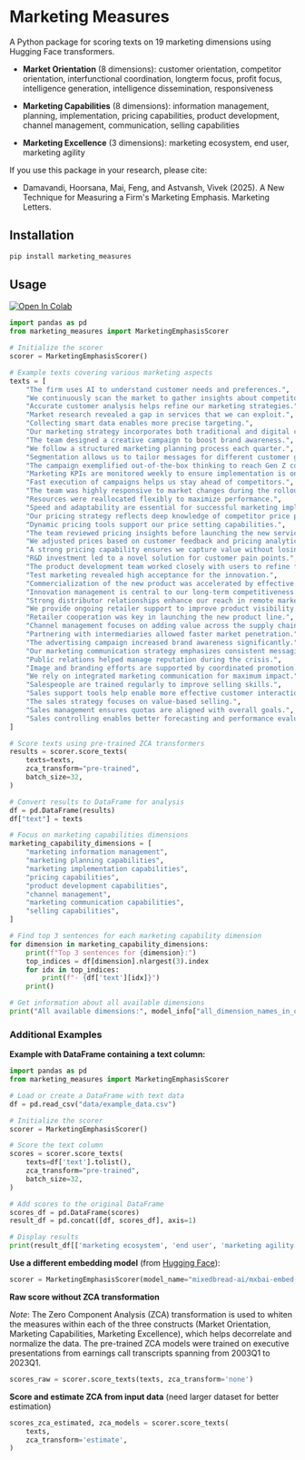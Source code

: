 # Marketing Measures

A Python package for scoring texts on 19 marketing dimensions using Hugging Face transformers.

- **Market Orientation** (8 dimensions):
customer orientation, competitor orientation, interfunctional coordination, longterm focus, profit focus, intelligence generation, intelligence dissemination, responsiveness

- **Marketing Capabilities** (8 dimensions):
information management, planning, implementation, pricing capabilities, product development, channel management, communication, selling capabilities

- **Marketing Excellence** (3 dimensions):
marketing ecosystem, end user, marketing agility

If you use this package in your research, please cite:
- Damavandi, Hoorsana, Mai, Feng, and Astvansh, Vivek (2025). A New Technique for Measuring a Firm's Marketing Emphasis. Marketing Letters.


## Installation

```bash
pip install marketing_measures
```

## Usage

[![Open In Colab](https://colab.research.google.com/assets/colab-badge.svg)](https://colab.research.google.com/github/Marketing-Measures/marketing-measures/blob/main/examples/example.ipynb)

```python
import pandas as pd
from marketing_measures import MarketingEmphasisScorer

# Initialize the scorer
scorer = MarketingEmphasisScorer()

# Example texts covering various marketing aspects
texts = [
    "The firm uses AI to understand customer needs and preferences.",
    "We continuously scan the market to gather insights about competitors.",
    "Accurate customer analysis helps refine our marketing strategies.",
    "Market research revealed a gap in services that we can exploit.",
    "Collecting smart data enables more precise targeting.",
    "Our marketing strategy incorporates both traditional and digital channels.",
    "The team designed a creative campaign to boost brand awareness.",
    "We follow a structured marketing planning process each quarter.",
    "Segmentation allows us to tailor messages for different customer groups.",
    "The campaign exemplified out-of-the-box thinking to reach Gen Z consumers.",
    "Marketing KPIs are monitored weekly to ensure implementation is on track.",
    "Fast execution of campaigns helps us stay ahead of competitors.",
    "The team was highly responsive to market changes during the rollout.",
    "Resources were reallocated flexibly to maximize performance.",
    "Speed and adaptability are essential for successful marketing implementation.",
    "Our pricing strategy reflects deep knowledge of competitor price points.",
    "Dynamic pricing tools support our price setting capabilities.",
    "The team reviewed pricing insights before launching the new service.",
    "We adjusted prices based on customer feedback and pricing analytics.",
    "A strong pricing capability ensures we capture value without losing volume.",
    "R&D investment led to a novel solution for customer pain points.",
    "The product development team worked closely with users to refine features.",
    "Test marketing revealed high acceptance for the innovation.",
    "Commercialization of the new product was accelerated by effective planning.",
    "Innovation management is central to our long-term competitiveness.",
    "Strong distributor relationships enhance our reach in remote markets.",
    "We provide ongoing retailer support to improve product visibility.",
    "Retailer cooperation was key in launching the new product line.",
    "Channel management focuses on adding value across the supply chain.",
    "Partnering with intermediaries allowed faster market penetration.",
    "The advertising campaign increased brand awareness significantly.",
    "Our marketing communication strategy emphasizes consistent messaging.",
    "Public relations helped manage reputation during the crisis.",
    "Image and branding efforts are supported by coordinated promotion.",
    "We rely on integrated marketing communication for maximum impact.",
    "Salespeople are trained regularly to improve selling skills.",
    "Sales support tools help enable more effective customer interactions.",
    "The sales strategy focuses on value-based selling.",
    "Sales management ensures quotas are aligned with overall goals.",
    "Sales controlling enables better forecasting and performance evaluation.",
]

# Score texts using pre-trained ZCA transformers
results = scorer.score_texts(
    texts=texts,
    zca_transform="pre-trained",
    batch_size=32,
)

# Convert results to DataFrame for analysis
df = pd.DataFrame(results)
df["text"] = texts

# Focus on marketing capabilities dimensions
marketing_capability_dimensions = [
    "marketing information management",
    "marketing planning capabilities", 
    "marketing implementation capabilities",
    "pricing capabilities",
    "product development capabilities",
    "channel management",
    "marketing communication capabilities",
    "selling capabilities",
]

# Find top 3 sentences for each marketing capability dimension
for dimension in marketing_capability_dimensions:
    print(f"Top 3 sentences for {dimension}:")
    top_indices = df[dimension].nlargest(3).index
    for idx in top_indices:
        print(f"- {df['text'][idx]}")
    print()

# Get information about all available dimensions
print("All available dimensions:", model_info["all_dimension_names_in_order"])
```


### Additional Examples

**Example with DataFrame containing a text column:**
```python
import pandas as pd
from marketing_measures import MarketingEmphasisScorer

# Load or create a DataFrame with text data
df = pd.read_csv("data/example_data.csv")

# Initialize the scorer
scorer = MarketingEmphasisScorer()

# Score the text column
scores = scorer.score_texts(
    texts=df['text'].tolist(),
    zca_transform="pre-trained",
    batch_size=32,
)

# Add scores to the original DataFrame
scores_df = pd.DataFrame(scores)
result_df = pd.concat([df, scores_df], axis=1)

# Display results
print(result_df[['marketing ecosystem', 'end user', 'marketing agility']])
```

**Use a different embedding model** (from [Hugging Face](https://huggingface.co/spaces/mteb/leaderboard)):
```python
scorer = MarketingEmphasisScorer(model_name="mixedbread-ai/mxbai-embed-large-v1")
```

**Raw score without ZCA transformation**

*Note*: The Zero Component Analysis (ZCA) transformation is used to whiten the measures within each of the three constructs (Market Orientation, Marketing Capabilities, Marketing Excellence), which helps decorrelate and normalize the data. The pre-trained ZCA models were trained on executive presentations from earnings call transcripts spanning from 2003Q1 to 2023Q1. 

```python
scores_raw = scorer.score_texts(texts, zca_transform='none')
```

**Score and estimate ZCA from input data** (need larger dataset for better estimation)
```python
scores_zca_estimated, zca_models = scorer.score_texts(
    texts, 
    zca_transform='estimate', 
)
```